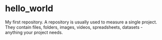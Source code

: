 # hello_world
My first repository. A repository is usually used to measure a single project. They contain files, folders, images, videos, spreadsheets, datasets - anything your project needs.
